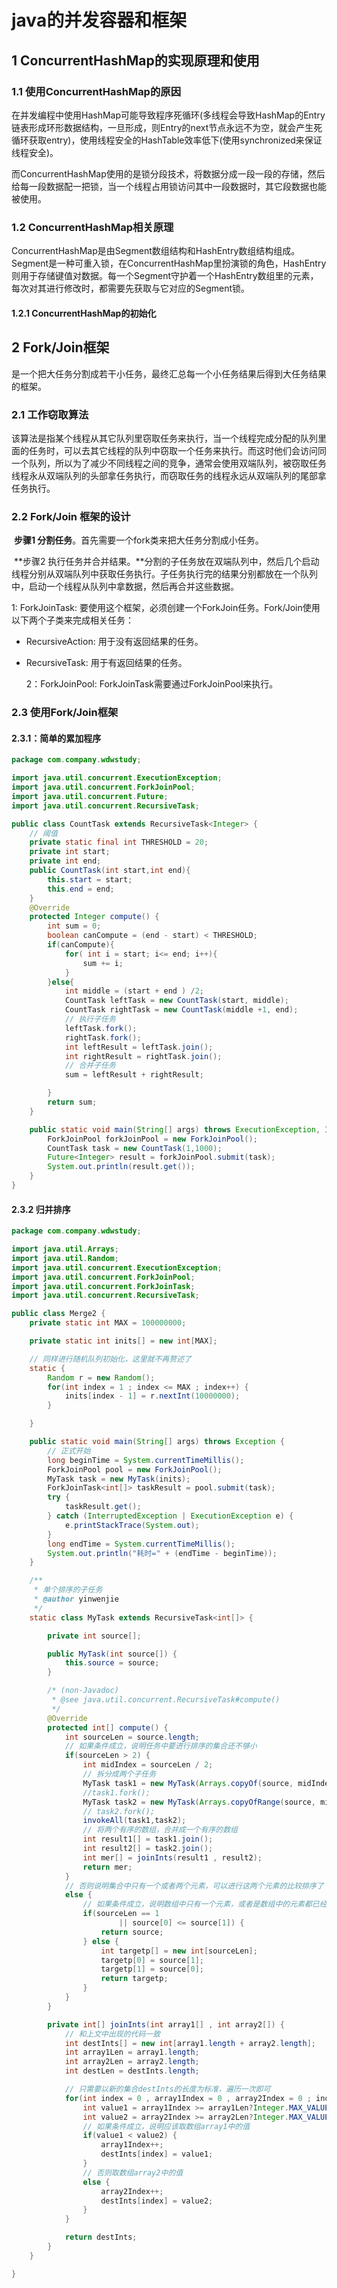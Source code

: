 # java的并发容器和框架

## 1 ConcurrentHashMap的实现原理和使用

### 1.1 使用ConcurrentHashMap的原因

​    在并发编程中使用HashMap可能导致程序死循环(多线程会导致HashMap的Entry链表形成环形数据结构，一旦形成，则Entry的next节点永远不为空，就会产生死循环获取entry)，使用线程安全的HashTable效率低下(使用synchronized来保证线程安全)。

​    而ConcurrentHashMap使用的是锁分段技术，将数据分成一段一段的存储，然后给每一段数据配一把锁，当一个线程占用锁访问其中一段数据时，其它段数据也能被使用。

### 1.2 ConcurrentHashMap相关原理

​    ConcurrentHashMap是由Segment数组结构和HashEntry数组结构组成。Segment是一种可重入锁，在ConcurrentHashMap里扮演锁的角色，HashEntry则用于存储键值对数据。每一个Segment守护着一个HashEntry数组里的元素，每次对其进行修改时，都需要先获取与它对应的Segment锁。

#### 1.2.1 ConcurrentHashMap的初始化







## 2 Fork/Join框架

   是一个把大任务分割成若干小任务，最终汇总每一个小任务结果后得到大任务结果的框架。

### 2.1 工作窃取算法

​    该算法是指某个线程从其它队列里窃取任务来执行，当一个线程完成分配的队列里面的任务时，可以去其它线程的队列中窃取一个任务来执行。而这时他们会访问同一个队列，所以为了减少不同线程之间的竞争，通常会使用双端队列，被窃取任务线程永从双端队列的头部拿任务执行，而窃取任务的线程永远从双端队列的尾部拿任务执行。

### 2.2 Fork/Join 框架的设计

​    **步骤1 分割任务**。首先需要一个fork类来把大任务分割成小任务。

​    **步骤2 执行任务并合并结果。**分割的子任务放在双端队列中，然后几个启动线程分别从双端队列中获取任务执行。子任务执行完的结果分别都放在一个队列中，启动一个线程从队列中拿数据，然后再合并这些数据。

  1: ForkJoinTask: 要使用这个框架，必须创建一个ForkJoin任务。Fork/Join使用以下两个子类来完成相关任务：

- RecursiveAction: 用于没有返回结果的任务。
- RecursiveTask: 用于有返回结果的任务。

  2：ForkJoinPool: ForkJoinTask需要通过ForkJoinPool来执行。

### 2.3 使用Fork/Join框架

#### 2.3.1：简单的累加程序

```java
package com.company.wdwstudy;

import java.util.concurrent.ExecutionException;
import java.util.concurrent.ForkJoinPool;
import java.util.concurrent.Future;
import java.util.concurrent.RecursiveTask;

public class CountTask extends RecursiveTask<Integer> {
    // 阈值
    private static final int THRESHOLD = 20;
    private int start;
    private int end;
    public CountTask(int start,int end){
        this.start = start;
        this.end = end;
    }
    @Override
    protected Integer compute() {
        int sum = 0;
        boolean canCompute = (end - start) < THRESHOLD;
        if(canCompute){
            for( int i = start; i<= end; i++){
                sum += i;
            }
        }else{
            int middle = (start + end ) /2;
            CountTask leftTask = new CountTask(start, middle);
            CountTask rightTask = new CountTask(middle +1, end);
            // 执行子任务
            leftTask.fork();
            rightTask.fork();
            int leftResult = leftTask.join();
            int rightResult = rightTask.join();
            // 合并子任务
            sum = leftResult + rightResult;

        }
        return sum;
    }

    public static void main(String[] args) throws ExecutionException, InterruptedException {
        ForkJoinPool forkJoinPool = new ForkJoinPool();
        CountTask task = new CountTask(1,1000);
        Future<Integer> result = forkJoinPool.submit(task);
        System.out.println(result.get());
    }
}
```



#### 2.3.2 归并排序

```java
package com.company.wdwstudy;

import java.util.Arrays;
import java.util.Random;
import java.util.concurrent.ExecutionException;
import java.util.concurrent.ForkJoinPool;
import java.util.concurrent.ForkJoinTask;
import java.util.concurrent.RecursiveTask;

public class Merge2 {
    private static int MAX = 100000000;

    private static int inits[] = new int[MAX];

    // 同样进行随机队列初始化，这里就不再赘述了
    static {
        Random r = new Random();
        for(int index = 1 ; index <= MAX ; index++) {
            inits[index - 1] = r.nextInt(10000000);
        }

    }

    public static void main(String[] args) throws Exception {
        // 正式开始
        long beginTime = System.currentTimeMillis();
        ForkJoinPool pool = new ForkJoinPool();
        MyTask task = new MyTask(inits);
        ForkJoinTask<int[]> taskResult = pool.submit(task);
        try {
            taskResult.get();
        } catch (InterruptedException | ExecutionException e) {
            e.printStackTrace(System.out);
        }
        long endTime = System.currentTimeMillis();
        System.out.println("耗时=" + (endTime - beginTime));
    }

    /**
     * 单个排序的子任务
     * @author yinwenjie
     */
    static class MyTask extends RecursiveTask<int[]> {

        private int source[];

        public MyTask(int source[]) {
            this.source = source;
        }

        /* (non-Javadoc)
         * @see java.util.concurrent.RecursiveTask#compute()
         */
        @Override
        protected int[] compute() {
            int sourceLen = source.length;
            // 如果条件成立，说明任务中要进行排序的集合还不够小
            if(sourceLen > 2) {
                int midIndex = sourceLen / 2;
                // 拆分成两个子任务
                MyTask task1 = new MyTask(Arrays.copyOf(source, midIndex));
                //task1.fork();
                MyTask task2 = new MyTask(Arrays.copyOfRange(source, midIndex , sourceLen));
                // task2.fork();
                invokeAll(task1,task2);
                // 将两个有序的数组，合并成一个有序的数组
                int result1[] = task1.join();
                int result2[] = task2.join();
                int mer[] = joinInts(result1 , result2);
                return mer;
            }
            // 否则说明集合中只有一个或者两个元素，可以进行这两个元素的比较排序了
            else {
                // 如果条件成立，说明数组中只有一个元素，或者是数组中的元素都已经排列好位置了
                if(sourceLen == 1
                        || source[0] <= source[1]) {
                    return source;
                } else {
                    int targetp[] = new int[sourceLen];
                    targetp[0] = source[1];
                    targetp[1] = source[0];
                    return targetp;
                }
            }
        }

        private int[] joinInts(int array1[] , int array2[]) {
            // 和上文中出现的代码一致
            int destInts[] = new int[array1.length + array2.length];
            int array1Len = array1.length;
            int array2Len = array2.length;
            int destLen = destInts.length;

            // 只需要以新的集合destInts的长度为标准，遍历一次即可
            for(int index = 0 , array1Index = 0 , array2Index = 0 ; index < destLen ; index++) {
                int value1 = array1Index >= array1Len?Integer.MAX_VALUE:array1[array1Index];
                int value2 = array2Index >= array2Len?Integer.MAX_VALUE:array2[array2Index];
                // 如果条件成立，说明应该取数组array1中的值
                if(value1 < value2) {
                    array1Index++;
                    destInts[index] = value1;
                }
                // 否则取数组array2中的值
                else {
                    array2Index++;
                    destInts[index] = value2;
                }
            }

            return destInts;
        }
    }

}
```